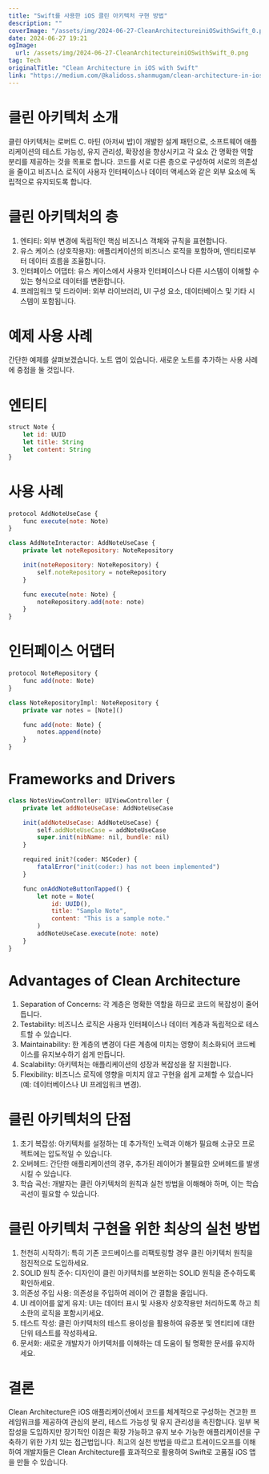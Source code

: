 ```yaml
---
title: "Swift를 사용한 iOS 클린 아키텍처 구현 방법"
description: ""
coverImage: "/assets/img/2024-06-27-CleanArchitectureiniOSwithSwift_0.png"
date: 2024-06-27 19:21
ogImage:
  url: /assets/img/2024-06-27-CleanArchitectureiniOSwithSwift_0.png
tag: Tech
originalTitle: "Clean Architecture in iOS with Swift"
link: "https://medium.com/@kalidoss.shanmugam/clean-architecture-in-ios-with-swift-0ec1369c3545"
---
```


# 클린 아키텍처 소개

클린 아키텍처는 로버트 C. 마틴 (아저씨 밥)이 개발한 설계 패턴으로, 소프트웨어 애플리케이션의 테스트 가능성, 유지 관리성, 확장성을 향상시키고 각 요소 간 명확한 역할 분리를 제공하는 것을 목표로 합니다. 코드를 서로 다른 층으로 구성하여 서로의 의존성을 줄이고 비즈니스 로직이 사용자 인터페이스나 데이터 액세스와 같은 외부 요소에 독립적으로 유지되도록 합니다.

# 클린 아키텍처의 층

1. 엔티티: 외부 변경에 독립적인 핵심 비즈니스 객체와 규칙을 표현합니다.
2. 유스 케이스 (상호작용자): 애플리케이션의 비즈니스 로직을 포함하며, 엔티티로부터 데이터 흐름을 조율합니다.
3. 인터페이스 어댑터: 유스 케이스에서 사용자 인터페이스나 다른 시스템이 이해할 수 있는 형식으로 데이터를 변환합니다.
4. 프레임워크 및 드라이버: 외부 라이브러리, UI 구성 요소, 데이터베이스 및 기타 시스템이 포함됩니다.

<div class="content-ad"></div>

# 예제 사용 사례

간단한 예제를 살펴보겠습니다. 노트 앱이 있습니다. 새로운 노트를 추가하는 사용 사례에 중점을 둘 것입니다.

# 엔티티

```js
struct Note {
    let id: UUID
    let title: String
    let content: String
}
```

<div class="content-ad"></div>

# 사용 사례

```js
protocol AddNoteUseCase {
    func execute(note: Note)
}

class AddNoteInteractor: AddNoteUseCase {
    private let noteRepository: NoteRepository

    init(noteRepository: NoteRepository) {
        self.noteRepository = noteRepository
    }

    func execute(note: Note) {
        noteRepository.add(note: note)
    }
}
```

# 인터페이스 어댑터

```js
protocol NoteRepository {
    func add(note: Note)
}

class NoteRepositoryImpl: NoteRepository {
    private var notes = [Note]()

    func add(note: Note) {
        notes.append(note)
    }
}
```

<div class="content-ad"></div>

# Frameworks and Drivers

```js
class NotesViewController: UIViewController {
    private let addNoteUseCase: AddNoteUseCase

    init(addNoteUseCase: AddNoteUseCase) {
        self.addNoteUseCase = addNoteUseCase
        super.init(nibName: nil, bundle: nil)
    }

    required init?(coder: NSCoder) {
        fatalError("init(coder:) has not been implemented")
    }

    func onAddNoteButtonTapped() {
        let note = Note(
            id: UUID(),
            title: "Sample Note",
            content: "This is a sample note."
        )
        addNoteUseCase.execute(note: note)
    }
}
```

# Advantages of Clean Architecture

1. Separation of Concerns: 각 계층은 명확한 역할을 하므로 코드의 복잡성이 줄어듭니다.
2. Testability: 비즈니스 로직은 사용자 인터페이스나 데이터 계층과 독립적으로 테스트할 수 있습니다.
3. Maintainability: 한 계층의 변경이 다른 계층에 미치는 영향이 최소화되어 코드베이스를 유지보수하기 쉽게 만듭니다.
4. Scalability: 아키텍처는 애플리케이션의 성장과 복잡성을 잘 지원합니다.
5. Flexibility: 비즈니스 로직에 영향을 미치지 않고 구현을 쉽게 교체할 수 있습니다(예: 데이터베이스나 UI 프레임워크 변경).

<div class="content-ad"></div>

# 클린 아키텍처의 단점

1. 초기 복잡성: 아키텍처를 설정하는 데 추가적인 노력과 이해가 필요해 소규모 프로젝트에는 압도적일 수 있습니다.
2. 오버헤드: 간단한 애플리케이션의 경우, 추가된 레이어가 불필요한 오버헤드를 발생시킬 수 있습니다.
3. 학습 곡선: 개발자는 클린 아키텍처의 원칙과 실천 방법을 이해해야 하며, 이는 학습 곡선이 필요할 수 있습니다.

# 클린 아키텍처 구현을 위한 최상의 실천 방법

1. 천천히 시작하기: 특히 기존 코드베이스를 리팩토링할 경우 클린 아키텍처 원칙을 점진적으로 도입하세요.
2. SOLID 원칙 준수: 디자인이 클린 아키텍처를 보완하는 SOLID 원칙을 준수하도록 확인하세요.
3. 의존성 주입 사용: 의존성을 주입하여 레이어 간 결합을 줄입니다.
4. UI 레이어를 얇게 유지: UI는 데이터 표시 및 사용자 상호작용만 처리하도록 하고 최소한의 로직을 포함시키세요.
5. 테스트 작성: 클린 아키텍처의 테스트 용이성을 활용하여 유증분 및 엔티티에 대한 단위 테스트를 작성하세요.
6. 문서화: 새로운 개발자가 아키텍처를 이해하는 데 도움이 될 명확한 문서를 유지하세요.

<div class="content-ad"></div>

# 결론

Clean Architecture은 iOS 애플리케이션에서 코드를 체계적으로 구성하는 견고한 프레임워크를 제공하여 관심의 분리, 테스트 가능성 및 유지 관리성을 촉진합니다. 일부 복잡성을 도입하지만 장기적인 이점은 확장 가능하고 유지 보수 가능한 애플리케이션을 구축하기 위한 가치 있는 접근법입니다. 최고의 실천 방법을 따르고 트레이드오프를 이해하여 개발자들은 Clean Architecture를 효과적으로 활용하여 Swift로 고품질 iOS 앱을 만들 수 있습니다.
